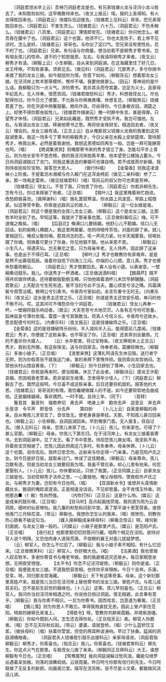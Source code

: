 <!-- { "loadSidebar": true } -->
　　〔洞庭君领水卒上云〕吾神乃洞庭老龙是也。有兄弟钱塘火龙与泾河小龙斗胜去了。未知胜败如何。这早晚敢待来也。〔夜叉上报云〕喏。报的上圣得知。有火龙得胜回来也。〔洞庭君云〕快摆队伍迎接去。〔钱塘君上见科云〕哥哥。您兄弟得胜回来也。〔洞庭君云〕不害生灵么。〔钱塘君云〕六十万。〔洞庭君云〕不伤禾稼么。〔钱塘君云〕八百里。〔洞庭君云〕薄情郎安在。〔钱塘君云〕你问他怎么。被吾吞在腹中了也。〔洞庭君云〕这个也罢。他须不仁。你也太急性子。若上帝不见谅时。怎么是好。〔钱塘君云〕哥哥也。与你出了这口气。您兄弟没有使性处。忍不的了也。〔洞庭君云〕兄弟。有句话与你商量。想当初若不是柳秀才寄书来。岂有咱女孩儿的性命。道不的个知恩报恩。左右。与我请将柳秀才来者。〔夜叉云〕柳秀才有请。〔柳毅上云〕小生柳毅。自从来到洞庭湖。在这海藏里住了好几日。龙王呼唤。不知有甚事。须索见去。〔做见科〕〔洞庭君云〕兀那秀才。多亏你捎书来救了我的龙女三娘。如今就招你为壻。你意下如何。〔柳毅背云〕想着那龙女三娘。在泾河岸上牧羊那等模样。憔悴不堪。我要他做甚么。〔回云〕尊神说的是什么话。我柳毅只为一点义气。涉险寄书。若杀其夫而夺其妻。岂足为义士。且家母年纪高大。无人侍奉。情愿告回。〔钱塘君做怒科云〕秀才。料想我侄女儿。尽也配得你过。你今日允了便罢。不允我与你俱夷粪壤。休想复还。〔柳毅笑云〕钱塘君差了也。你在洪波中扬鬐鼓鬣。掀风作浪。尽由得你。今日身被衣冠。酒筵之上。却使不得你那虫蚁性儿。〔钱塘君作揖谢云〕俺一时醉中失言。甚是得罪。只望秀才休怪。〔洞庭君云〕兄弟如此纔是。既然秀才坚执不肯。我岂可强他。左右。与我请出龙女三娘。拜谢他寄书之恩。再将些金珠财宝。相送回去者。〔夜叉云〕理会的。龙女三娘有请。〔正旦上云〕自从俺那叔父钱塘火龙救的我重到这洞庭湖里来。我这一场多亏了寄书的柳毅秀才。今日父亲在水殿上安排筵席。管待那秀才。唤我出来。必然是着我谢他。我想这恩德如同再生一般。岂是一拜可能酬答也呵。〔唱〕
　　【商调集贤宾】则俺那寄书来的秀才错立了身。怎能勾平步上青云。则为他长安市不登虎榜。救的我泾河岸脱离羊羣。他本望至公楼独占鳌头。今日向洞庭湖跳过了龙门。则我这重迭迭的眷姻可也堪自哂。若不成就燕尔新婚。我则待收拾些珍宝物。报答您大恩人。
　　〔做行科唱〕
　　【金菊香】则我这凌波袜小上阶痕。手提着沥水湘裙与你入殿门在这浑金椅前〔做见二亲科唱〕参了二亲。那一场电走雷奔。〔做见钱塘君科〕〔唱〕驾风云的叔父你可也索是劳神。
　　〔钱塘君云〕侄女儿。不苦了我。只怕苦了你也。〔洞庭君云〕你若非柳先生。怎有今日。你过来拜谢了他者。〔正旦唱〕
　　【梧叶儿】我这里掩着袂忙趋进。改愁颜做喜欣。〔做拜谢科〕〔唱〕施礼罢叙寒温。你水路上风波恶。旱路上程限紧。似这等受辛勤。你索是远路风尘的故人。
　　〔柳毅云〕这一位女娘是谁。〔洞庭君云〕则这个便是我的女孩儿龙女三娘。〔柳毅云〕这个是龙女三娘。比那牧羊时全别了也。早知这等。我就许了那亲事也罢。〔正旦做斜看叹云〕嗨。可不道悔之晚矣。〔唱〕
　　【后庭花】俺满口儿要结姻。他舒心儿不勘婚。信口儿无回话。刬的偷睛儿横觑人。我这里两眉颦。他则待暗传芳信。对面的辞了亲。就儿里相逗引。俺叔父敢则嗔。那其间怎的忍。吼一声风力紧。吐半天烟雾昏。轻喝处摄了你魂。但抹着可更分了你身。你见他狠不狠。他从来恩不恩。
　　〔柳毅云〕小生凡人。得遇天仙。岂无眷恋之意。只为母亲年老。无人侍养。因此辞了这亲事。也是出于不得已耳。〔正旦唱〕
　　【柳叶儿】秀才也敢教你有家难奔。是是是熬不出寡宿孤辰。谁着你自揽下四海三江闷。你端的心儿顺。意儿真。秀才也便休愁暮雨朝云。
　　〔洞庭君云〕秀才既要回去。寡人设有小筵。以表谢意。一壁厢奏动鼓乐。我儿。你送秀才一杯酒者。〔正旦做送酒科唱〕
　　【醋葫芦】既不得共欢娱伴绣衾。还待要献殷勤倒玉樽。只怕他阁着酒杯儿未饮早醉醺醺。〔洞庭君歌云〕上天配合兮生死有途。彼不当妇兮此不当夫。腹心烦苦兮泾之隅。风霜满鬓兮雨雪沾襦。赖明公兮引素书。令骨肉兮家如初。永言珍重兮无时无。〔内奏乐科〕〔夜叉云〕这水是贵主还宫之乐。〔正旦唱〕你道是贵主还宫安乐稳。单闪的他不偢不问。哎。这其间可不埋怨杀你个洞庭君。
　　〔钱塘君云〕侄女儿再奉一杯。一壁厢将鼓乐响动者。〔歌云〕大天苍苍兮大地茫茫。人各有志兮何可思量。狐神鼠圣兮薄社依墙。雷霆一发兮其孰敢当。荷真人兮信义长。令骨肉兮还故乡。愿言配德兮何时忘。〔内奏乐科〕〔夜叉报云〕这是钱塘破阵之乐。〔正旦唱〕
　　【金菊香】这的是钱塘破阵乐纷纷。半入湖风半入云。能得筵前几度闻。〔钱塘君云〕秀才。你便就了这桩亲事。也不辱没了你。〔正旦唱〕还卖弄剑舌鎗唇。兀的不羞杀你大媒人。
　　〔云〕水卒那里。将过宝物来。〔夜叉捧砌末上正旦云〕秀才。我别无所赠。有这些珠宝。送与你回家去。侍奉老母。莫嫌轻微也。〔柳毅云〕多谢小娘子。〔正旦唱〕
　　【浪里来煞】这薄礼呵请先生休见阻。送行者宁无赆。则为你假乖张不就我这门亲。害的来两下里憔悴损。我则索向龙宫纳闷。怎禁他水村山馆自黄昏。〔下〕
　　〔柳毅云〕则今日辞别了尊神。小生回家去也。〔钱塘君云〕你若是再来时。便当相看。休忘了此会者。〔柳毅诗云〕感龙王许配良姻。奈因咱衰老萱亲。若非是前生缘薄。怎舍得年少佳人。〔下〕〔洞庭君云〕柳毅去了也。既然这般呵。今日虽不成这桩亲事。后日还要将机就机。报答他的大恩。〔钱塘君云〕哥哥说的有理。我恰纔硬做媒人的不是。如今还要软软地去曲成他。正是姻缘姻缘。事非偶然。一时不就。且待三年。〔同下〕
　　〔音释〕
　　鬐音其　鬣音列　强欺养切　离去声　哂身上声　勘坎去声　逗音豆　奔去声　乐音涝　令平声　赆音信　分去声
　　第四折
　　〔卜儿上云〕自家是柳毅的母亲。自从俺孩儿求官去了。音信皆无。使老身甚是牵挂。天那。不知孩儿甚日回来也。〔柳毅上云〕小生柳毅。自洞庭湖回来。早到俺家门首。无人报复。径自过去。〔做入见科云〕母亲。您孩儿来家了也。〔卜儿云〕孩儿。你来家也。可得了个甚么官那。〔柳毅云〕母亲。你孩儿下第东归。在于泾河岸上。有龙女三娘着我寄书。去到洞庭湖中。见了龙王。看了书中意思。待招您孩儿做女壻。我坚执不肯。将着些宝货相谢了。您孩儿因此担阁这几多时。有失奉养。母亲休罪。〔卜儿云〕这个也罢。自你去后。我终日思念你。近新来与你定得一门亲事。乃是范阳卢氏之女。则今日是好日辰。就取亲过门。休误了这佳期者。〔柳毅云〕母亲尊命。孩儿岂敢有违。但是当初龙女三娘要招我为壻。我虽不曾应承。却心儿里有他来。何忍更娶别人。〔卜儿云〕孩儿。你休要如此。只依了我罢。〔正旦同媒上云〕自家龙女三娘是也。当初受柳秀才活命之恩。一心要报他。俺父母相怜。使我假作卢氏之女。与柳秀才为妻。岂知有今日也呵。〔唱〕
　　【双调新水令】谁想并头莲情断藕丝长。搬调的俺趁波逐浪。正是相逢没话说。不见却思量。全不肯惜玉怜香。则他那古■〈忄敝〉性尚然强。
　　〔内吹打科〕〔正旦云〕这是什么响。〔媒云〕这是成亲的鼓乐哩。〔正旦唱〕
　　【驻马听】高点起画烛荧煌。我则道为雨为云会洞房。细听的仙音嘹喨。我几番的和愁和闷到华堂。离了那平湖十里芰荷香。谁想他禹门三月桃花浪。〔带云〕柳毅也。我想你怎生认的我来。〔唱〕情惨伤。则教你热心肠看不破这勾当。
　　〔媒入报柳毅成亲拜母科〕〔柳看旦惊云〕呀。缘何新妇面貌。与龙女三娘一般的。〔问媒云〕小娘子是那里卢氏。〔媒云〕是范阳卢氏。〔正旦唱〕
　　【夜行舡】他那里絮叨叨则管问行藏。咱两个相见在泾阳。欲待对官人说个明降。又恐怕肉身人道我荒唐。不俊眼的襄王对面儿犹疑梦想。
　　〔云〕柳官人。你怎么不忆旧了。〔柳毅云〕我与小娘子素不相知。有什么忆旧来。〔正旦做微笑科〕〔云〕柳官人。你好眼大也。〔唱〕
　　【沽美酒】我也曾做人奴去牧羊。多谢你寄音书与俺老爷娘。救的我避难逃灾还故乡。每日家眠思坐想。无明夜受恓惶。
　　【太平令】你怎不记泾河堤傍。〔柳毅云〕则你是谁。〔正旦唱〕我便是龙女三娘。不道我愁容苦相。也伴你牙床锦帐。今日个吉祥。乐康。受享。呀。同归那龙宫海藏。
　　〔柳毅云〕天下有这等奇事。母亲。这个新妇那里真姓卢来。就是孩儿当日在泾河岸上替他寄书的龙女三娘。冒姓卢氏。与孩儿成其夫妇。岂不是前生前世的姻缘也。〔卜儿云〕这等。孩儿早则喜也。〔正旦云〕柳官人。我问你当初泾河岸相遇之时。你说他日倘过洞庭。慎无相避。此言果有意乎。〔柳毅云〕我与你素不相识。一旦为你寄书。因而戏言。岂意遂为眷属。〔正旦唱〕
　　【鴈儿落】则为你恩人不敢忘。幸得我贱妾犹无恙。因此上冒卢家住范阳。特故的嫁柳氏来淮上。
　　【得胜令】呀。管教你共醉紫霞觞。并绾紫游缰。〔柳毅云〕你如今既到人间。怎生还去得你处。〔正旦指天云〕疾。柳官人你觑者。〔唱〕岂不见天际秋虹起。〔带云〕婆婆。请就登桥。〔唱〕少什么蓝桥饮玉浆。〔做扶母科〕〔唱〕扶着你萱堂。但觉的两耳畔波涛响。早过了扶桑。猛闻的洞庭湖橘柚香。
　　〔洞庭君夫人钱塘君引鼓乐出接科云〕亲家母请进。〔洞庭君指柳毅云〕柳秀才。你索喜也。〔指旦云〕我儿。你索喜也。〔钱塘君笑科云〕柳先生。你这点义气在那里。与我侄女儿做了亲来。〔柳毅同正旦拜科云〕大王。谁想柳毅有今日也。〔正旦唱〕
　　【鸳鸯尾煞】我向洞庭湖躲过愁风浪。纔能勾绮罗丛遇着呆张敞。则落的浪蘸蛟绡。云锁霓裳。昨日呵亏你那有信行的先生。今日呵稳做了无反复的新郎。向画阁兰堂。描写在流苏帐。说不尽星斗文章。都裁做风流话儿讲。
